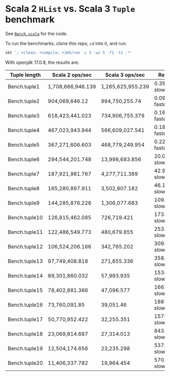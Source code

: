 # Scala 2 `HList` vs. Scala 3 `Tuple` benchmark

See [`Bench.scala`](src/main/scala/example/Bench.scala) for the code.

To run the benchmarks, clone this repo, `cd` into it, and run:

```bash
sbt '; +clean; +compile; +Jmh/run -i 5 -wi 5 -f1 -t1 .*'
```

With openjdk 17.0.8, the results are:

|Tuple length|Scala 2 ops/sec|Scala 3 ops/sec|Result|
|---|---|---|---|
|Bench.tuple1|1,708,686,946.139|1,265,625,955.239|0.35x slower|
|Bench.tuple2|904,069,646.12|994,750,255.74|0.09x faster|
|Bench.tuple3|618,423,441.023|734,906,755.379|0.16x faster|
|Bench.tuple4|467,023,943.944|566,609,027.541|0.18x faster|
|Bench.tuple5|367,271,606.603|468,779,249.954|0.22x faster|
|Bench.tuple6|294,544,201.748|13,998,683.856|20.04x slower|
|Bench.tuple7|187,921,981.767|4,277,711.389|42.93x slower|
|Bench.tuple8|165,280,897.911|3,502,807.182|46.19x slower|
|Bench.tuple9|144,285,876.226|1,306,077.683|109.47x slower|
|Bench.tuple10|126,815,462.085|726,719.421|173.5x slower|
|Bench.tuple11|122,486,549.773|480,679.855|253.82x slower|
|Bench.tuple12|106,524,206.166|342,765.202|309.78x slower|
|Bench.tuple13|97,749,408.818|271,655.336|358.83x slower|
|Bench.tuple14|89,301,860.032|57,993.935|1538.85x slower|
|Bench.tuple15|78,402,881.366|47,096.577|1663.73x slower|
|Bench.tuple16|73,760,091.85|39,051.46|1887.79x slower|
|Bench.tuple17|50,770,952.422|32,255.351|1573.03x slower|
|Bench.tuple18|23,069,814.687|27,314.013|843.61x slower|
|Bench.tuple19|12,504,174.656|23,235.298|537.15x slower|
|Bench.tuple20|11,406,337.782|19,964.454|570.33x slower|
